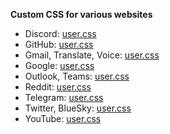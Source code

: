 **Custom CSS for various websites**

- Discord: [user.css](https://ruukulada.github.io/DiscordRevamp/theme.user.css)
- GitHub: [user.css](https://ruukulada.github.io/CustomCss/styles/github.user.css)
- Gmail, Translate, Voice: [user.css](https://ruukulada.github.io/CustomCss/styles/googleapps.user.css)
- Google: [user.css](https://ruukulada.github.io/CustomCss/styles/search.user.css)
- Outlook, Teams: [user.css](https://ruukulada.github.io/CustomCss/styles/office.user.css)
- Reddit: [user.css](https://ruukulada.github.io/CustomCss/styles/reddit.user.css)
- Telegram: [user.css](https://ruukulada.github.io/CustomCss/styles/telegram.user.css)
- Twitter, BlueSky: [user.css](https://ruukulada.github.io/CustomCss/styles/twitter.user.css)
- YouTube: [user.css](https://ruukulada.github.io/CustomCss/styles/youtube.user.css)
